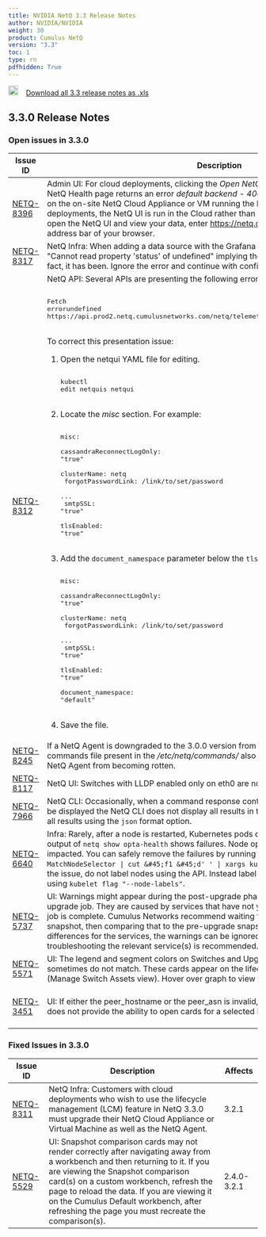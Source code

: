 ```yaml
---
title: NVIDIA NetQ 3.3 Release Notes
author: NVIDIA/NVIDIA
weight: 30
product: Cumulus NetQ
version: "3.3"
toc: 1
type: rn
pdfhidden: True
---
```

<a href="/cumulus-netq-33/rn.xls"><img src="/images/xls_icon.png" height="20px" width="20px" alt="Download 3.3 Release Notes xls" /></a>&nbsp;&nbsp;&nbsp;&nbsp;<a href="/cumulus-netq-33/rn.xls">Download all 3.3 release notes as .xls</a>
## 3.3.0 Release Notes
### Open issues in 3.3.0

|  Issue ID 	|   Description	|   Affects	|   Fixed |
|---	        |---	        |---	    |---	                |
| <a name="NETQ-8396"></a> [NETQ-8396](#NETQ-8396) <a name="NETQ-8396"></a> | Admin UI: For cloud deployments, clicking the <em>Open NetQ</em> link at the bottom of the Admin UI NetQ Health page returns an error <em>default backend - 404</em> as it attempts to open the NetQ UI on the on-site NetQ Cloud Appliance or VM running the NetQ Collector software. In cloud deployments, the NetQ UI is run in the Cloud rather than locally, thus causing the error. To open the NetQ UI and view your data, enter <a href="https://netq.cumulusnetworks.com/" class="external-link" rel="nofollow">https://netq.cumulusnetworks.com/</a> into the address bar of your browser. | 3.3.0 | |
| <a name="NETQ-8317"></a> [NETQ-8317](#NETQ-8317) <a name="NETQ-8317"></a> | NetQ Infra: When adding a data source with the Grafana plugin, an error message appears "Cannot read property 'status' of undefined" implying the data source is not added when, in fact, it has been. Ignore the error and continue with configuring the plugin. | 3.3.0 | |
| <a name="NETQ-8312"></a> [NETQ-8312](#NETQ-8312) <a name="NETQ-8312"></a> | NetQ API: Several APIs are presenting the following error when viewed in Swagger UI:<div class="code panel" style="border-width: 1px;"><div class="codeContent panelContent"><pre class="code-java"><br />Fetch errorundefined https:<span class="code-comment">//api.prod2.netq.cumulusnetworks.com/netq/telemetry/v1/api-docs/events/swagger.json</span><br /></pre><br />To correct this presentation issue:<ol>	<li>Open the netqui YAML file for editing.<div class="code panel" style="border-width: 1px;"><div class="codeContent panelContent"><pre class="code-java"><br />kubectl edit netquis netqui<br /></pre><br /></li>	<li>Locate the <em>misc</em> section. For example:<div class="code panel" style="border-width: 1px;"><div class="codeContent panelContent"><pre class="code-java"><br />misc:<br />  cassandraReconnectLogOnly: <span class="code-quote">"<span class="code-keyword">true</span>"</span><br />  clusterName: netq<br />  forgotPasswordLink: /link/to/set/password<br />  ...<br />  smtpSSL: <span class="code-quote">"<span class="code-keyword">true</span>"</span><br />  tlsEnabled: <span class="code-quote">"<span class="code-keyword">true</span>"</span><br /></pre><br /></li>	<li>Add the `document_namespace` parameter below the `tlsEnabled` parameter.<div class="code panel" style="border-width: 1px;"><div class="codeContent panelContent"><pre class="code-java"><br />misc:<br />  cassandraReconnectLogOnly: <span class="code-quote">"<span class="code-keyword">true</span>"</span><br />  clusterName: netq<br />  forgotPasswordLink: /link/to/set/password<br />  ...<br />  smtpSSL: <span class="code-quote">"<span class="code-keyword">true</span>"</span><br />  tlsEnabled: <span class="code-quote">"<span class="code-keyword">true</span>"</span><br />  document_namespace: <span class="code-quote">"<span class="code-keyword">default</span>"</span><br /></pre><br /></li>	<li>Save the file.</li></ol> | 3.3.0 | |
| <a name="NETQ-8245"></a> [NETQ-8245](#NETQ-8245) <a name="NETQ-8245"></a> | If a NetQ Agent is downgraded to the 3.0.0 version from any higher release, the default commands file present in the <em>/etc/netq/commands/</em> also needs to be updated to prevent the NetQ Agent from becoming rotten. | 3.0.0-3.3.0 | |
| <a name="NETQ-8117"></a> [NETQ-8117](#NETQ-8117) <a name="NETQ-8117"></a> | NetQ UI: Switches with LLDP enabled only on eth0 are not shown on the topology diagram. | 3.3.0 | |
| <a name="NETQ-7966"></a> [NETQ-7966](#NETQ-7966) <a name="NETQ-7966"></a> | NetQ CLI: Occasionally, when a command response contains a large number of objects to be displayed the NetQ CLI does not display all results in the console. When this occurs, view all results using the `json` format option. | 3.3.0 | |
| <a name="NETQ-6640"></a> [NETQ-6640](#NETQ-6640) <a name="NETQ-6640"></a> | Infra: Rarely, after a node is restarted, Kubernetes pods do not synchronize properly and the output of `netq show opta-health` shows failures. Node operation is not functionally impacted. You can safely remove the failures by running `kubectl get pods \| grep MatchNodeSelector \| cut &#45;f1 &#45;d' ' \| xargs kubectl delete pod`. To work around the issue, do not label nodes using the API. Instead label nodes through local configuration using `kubelet flag "--node-labels"`. | 3.1.0-3.3.0 | |
| <a name="NETQ-5737"></a> [NETQ-5737](#NETQ-5737) <a name="NETQ-5737"></a> | UI: Warnings might appear during the post-upgrade phase for a Cumulus Linux switch upgrade job. They are caused by services that have not yet been restored by the time the job is complete. Cumulus Networks recommend waiting five minutes, creating a network snapshot, then comparing that to the pre-upgrade snapshot. If the comparison shows no differences for the services, the warnings can be ignored. If there are differences, then troubleshooting the relevant service(s) is recommended. | 3.0.0-3.3.0 | |
| <a name="NETQ-5571"></a> [NETQ-5571](#NETQ-5571) <a name="NETQ-5571"></a> | UI: The legend and segment colors on Switches and Upgrade History card graphs sometimes do not match. These cards appear on the lifecycle management dashboard (Manage Switch Assets view). Hover over graph to view the correct values. | 3.0.0-3.3.0 | |
| <a name="NETQ-3451"></a> [NETQ-3451](#NETQ-3451) <a name="NETQ-3451"></a> | UI: If either the peer_hostname or the peer_asn is invalid, the full screen BGP Service card does not provide the ability to open cards for a selected BGP session. | 2.3.0-2.4.1, 3.0.0-3.3.0 | |

### Fixed Issues in 3.3.0
|  Issue ID 	|   Description	|   Affects	|
|---	        |---	        |---	    |
| <a name="NETQ-8311"></a> [NETQ-8311](#NETQ-8311) | NetQ Infra: Customers with cloud deployments who wish to use the lifecycle management (LCM) feature in NetQ 3.3.0 must upgrade their NetQ Cloud Appliance or Virtual Machine as well as the NetQ Agent. | 3.2.1 | |
| <a name="NETQ-5529"></a> [NETQ-5529](#NETQ-5529) | UI: Snapshot comparison cards may not render correctly after navigating away from a workbench and then returning to it. If you are viewing the Snapshot comparison card(s) on a custom workbench, refresh the page to reload the data. If you are viewing it on the Cumulus Default workbench, after refreshing the page you must recreate the comparison(s). | 2.4.0-3.2.1 | |

